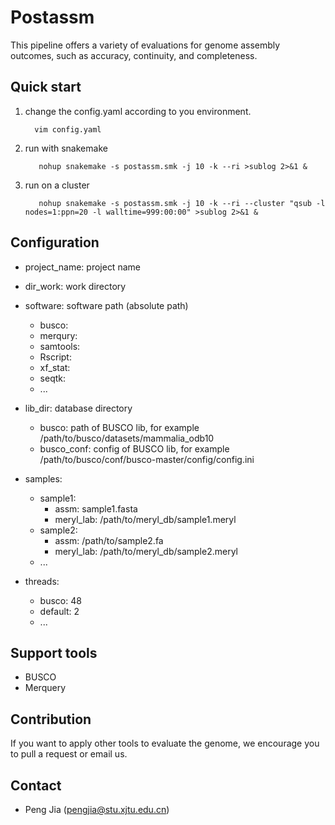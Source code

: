 # Postassm
This pipeline offers a variety of evaluations for genome assembly outcomes, such as accuracy, continuity, and completeness.

## Quick start 

  1. change the config.yaml according to you environment. 

       
           vim config.yaml 

2. run with snakemake    

          
          nohup snakemake -s postassm.smk -j 10 -k --ri >sublog 2>&1 &
          
3. run on a cluster

  
          nohup snakemake -s postassm.smk -j 10 -k --ri --cluster "qsub -l nodes=1:ppn=20 -l walltime=999:00:00" >sublog 2>&1 & 
  
 ## Configuration
  * project_name: project  name
  * dir_work: work directory
  * software: software path (absolute path)
      * busco:
      * merqury:   
      * samtools: 
      * Rscript: 
      * xf_stat: 
      * seqtk: 
      * ...

  * lib_dir: database directory 
      * busco: path of BUSCO lib, for example /path/to/busco/datasets/mammalia_odb10
      * busco_conf: config of BUSCO lib, for example /path/to/busco/conf/busco-master/config/config.ini
 
  * samples:
      * sample1:
        * assm: sample1.fasta
        * meryl_lab: /path/to/meryl_db/sample1.meryl
      * sample2:
        * assm: /path/to/sample2.fa
        * meryl_lab: /path/to/meryl_db/sample2.meryl
      * ...
  * threads:
    * busco: 48
    * default: 2
    * ...
    
 ## Support tools 
 * BUSCO 
 * Merquery
 ## Contribution 
 If you want to apply other tools to evaluate the genome, we encourage you to pull a request or email us. 
 
 ## Contact  
 * Peng Jia (pengjia@stu.xjtu.edu.cn)

